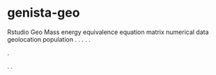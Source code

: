 # genista-geo
Rstudio Geo Mass energy equivalence equation matrix numerical data geolocation population
.
.
.
.
.




.






















.
.




